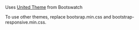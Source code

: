 Uses [United Theme](http://bootswatch.com/united/) from Bootswatch

To use other themes, replace bootsrap.min.css and bootstrap-responsive.min.css.